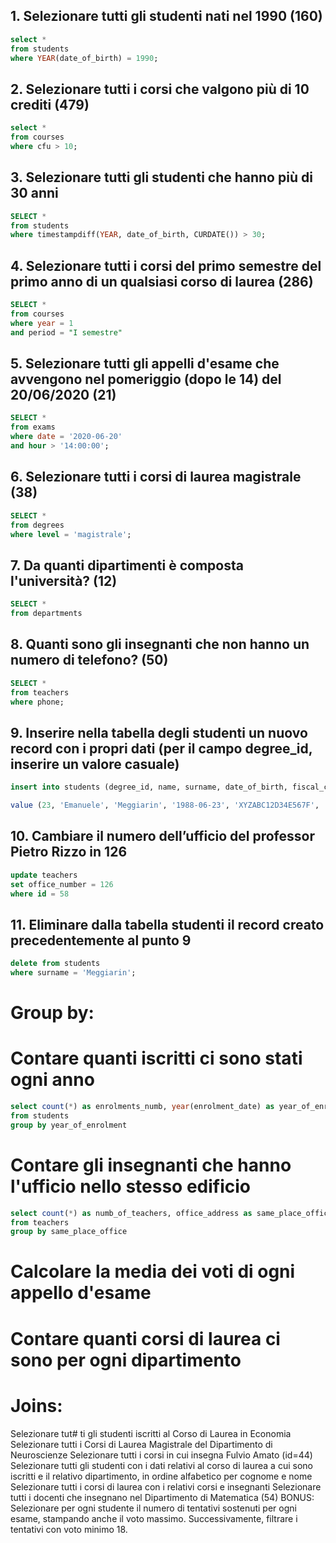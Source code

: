 ## 1. Selezionare tutti gli studenti nati nel 1990 (160)

```sql
select *
from students
where YEAR(date_of_birth) = 1990;
```

## 2. Selezionare tutti i corsi che valgono più di 10 crediti (479)

```sql
select *
from courses
where cfu > 10;
```

## 3. Selezionare tutti gli studenti che hanno più di 30 anni

```sql
SELECT *
from students
where timestampdiff(YEAR, date_of_birth, CURDATE()) > 30;
```

## 4. Selezionare tutti i corsi del primo semestre del primo anno di un qualsiasi corso di laurea (286)

```sql
SELECT *
from courses
where year = 1
and period = "I semestre"
```

## 5. Selezionare tutti gli appelli d'esame che avvengono nel pomeriggio (dopo le 14) del 20/06/2020 (21)

```sql
SELECT *
from exams
where date = '2020-06-20'
and hour > '14:00:00';
```

## 6. Selezionare tutti i corsi di laurea magistrale (38)

```sql
SELECT *
from degrees
where level = 'magistrale';
```

## 7. Da quanti dipartimenti è composta l'università? (12)

```sql
SELECT *
from departments
```

## 8. Quanti sono gli insegnanti che non hanno un numero di telefono? (50)

```sql
SELECT *
from teachers
where phone;
```

## 9. Inserire nella tabella degli studenti un nuovo record con i propri dati (per il campo degree_id, inserire un valore casuale)

```sql
insert into students (degree_id, name, surname, date_of_birth, fiscal_code, enrolment_date, registration_number, email)

value (23, 'Emanuele', 'Meggiarin', '1988-06-23', 'XYZABC12D34E567F', '2021-09-01', '620037', 'emanuele@gmail.it')
```

<!-- Numero totale di record con 👇
SELECT COUNT(*) FROM students; -->

## 10. Cambiare il numero dell’ufficio del professor Pietro Rizzo in 126

```sql
update teachers
set office_number = 126
where id = 58
```

## 11. Eliminare dalla tabella studenti il record creato precedentemente al punto 9

<!-- disabilito temporaneamente la modalità di safe update con 👇
SET SQL_SAFE_UPDATES = 0; -->

```sql
delete from students
where surname = 'Meggiarin';
```

<!-- abilito nuovamente la modalità di safe update con 👇
SET SQL_SAFE_UPDATES = 1; -->

# Group by:

# Contare quanti iscritti ci sono stati ogni anno

```sql
select count(*) as enrolments_numb, year(enrolment_date) as year_of_enrolment
from students
group by year_of_enrolment
```

# Contare gli insegnanti che hanno l'ufficio nello stesso edificio

```sql
select count(*) as numb_of_teachers, office_address as same_place_office
from teachers
group by same_place_office
```

# Calcolare la media dei voti di ogni appello d'esame

# Contare quanti corsi di laurea ci sono per ogni dipartimento

# Joins:

Selezionare tut# ti gli studenti iscritti al Corso di Laurea in Economia
Selezionare tutti i Corsi di Laurea Magistrale del Dipartimento di Neuroscienze
Selezionare tutti i corsi in cui insegna Fulvio Amato (id=44)
Selezionare tutti gli studenti con i dati relativi al corso di laurea a cui sono iscritti e il relativo dipartimento, in ordine alfabetico per cognome e nome
Selezionare tutti i corsi di laurea con i relativi corsi e insegnanti
Selezionare tutti i docenti che insegnano nel Dipartimento di Matematica (54)
BONUS: Selezionare per ogni studente il numero di tentativi sostenuti per ogni esame, stampando anche il voto massimo. Successivamente, filtrare i tentativi con voto minimo 18.
